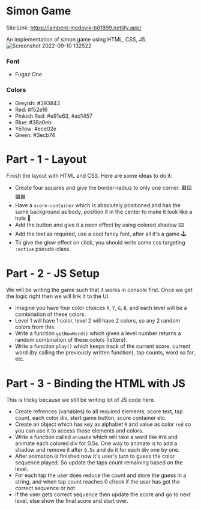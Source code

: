 # Simon Game

Site Link: https://lambent-medovik-b01899.netlify.app/

An implementation of simon game using HTML, CSS, JS.
![Screenshot 2022-09-10 132522](https://user-images.githubusercontent.com/92965519/189474564-051ee120-a20c-46a4-9664-8dba00ec9757.png)



### Font
- Fugaz One

### Colors
- Greyish: #393843
- Red: #f52e16
- Pinkish Red: #e91e63, #ad1457
- Blue: #38a0eb
- Yellow: #ece02e
- Green: #3ecb74

# Part - 1 - Layout

Finish the layout with HTML and CSS. Here are some ideas to do it:
- Create four squares and give the border-radius to only one corner. 🟥🟨🟩🟦
- Have a `score-container` which is absolutely positioned and has the same background as body, position it in the center to make it look like a hole 🍩
- Add the button and give it a neon effect by using colored shadow ⌨️
- Add the text as required, use a cool fancy font, after all it's a game 🕹
- To give the glow effect on click, you should write some css targeting `:active` pseudo-class.

# Part - 2 - JS Setup

We will be writing the game such that it works in console first. Once we get the logic right then we will link it to the UI.
- Imagine you have four color choices `R`, `Y`, `G`, `B`, and each level will be a combination of these colors.
- Level 1 will have 1 color, level 2 will have 2 colors, so any 2 random colors from this.
- Write a function `getNewWord()` which given a level number returns a random combination of these colors (letters).
- Write a function `play()` which keeps track of the current score, current word (by calling the previously written function), tap counts, word so far, etc.

# Part - 3 - Binding the HTML with JS

This is tricky because we still be writing lot of JS code here.
- Create refrences (variables) to all required elements, score text, tap count, each color div, start game button, score container etc.
- Create an object which has key as alphabet `R` and value as color `red` so you can use it to access those elements and colors.
- Write a function called `animate` which will take a word like `RYB` and animate each colored div for 0.5s. One way to animate is to add a shadow and remove it after `0.5s` and do it for each div one by one.
- After animation is finished now it's user's turn to guess the color sequence played. So update the taps count remaining based on the level.
- For each tap the user does reduce the count and store the guess in a string, and when tap count reaches 0 check if the user has got the correct sequence or not
- If the user gets correct sequence then update the score and go to next level, else show the final score and start over.

